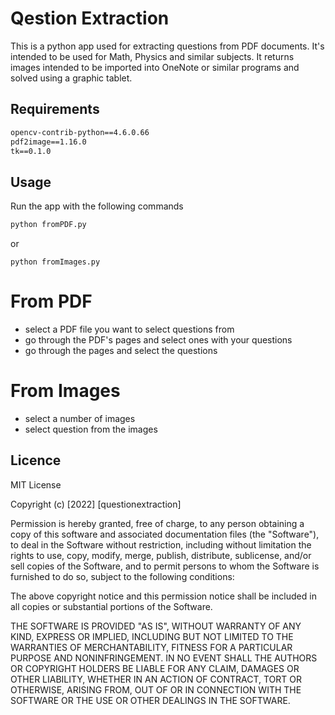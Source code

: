 # Qestion Extraction

This is a python app used for extracting questions from PDF documents. It's intended to be used for Math, Physics and similar subjects. It returns images intended to be imported into OneNote or similar programs and solved using a graphic tablet.

## Requirements

```txt
opencv-contrib-python==4.6.0.66
pdf2image==1.16.0
tk==0.1.0
```

## Usage

Run the app with the following commands

```bash
python fromPDF.py
```
or
```
python fromImages.py
```

# From PDF
- select a PDF file you want to select questions from
- go through the PDF's pages and select ones with your questions
- go through the pages and select the questions

# From Images
- select a number of images
- select question from the images

## Licence

MIT License

Copyright (c) [2022] [questionextraction]

Permission is hereby granted, free of charge, to any person obtaining a copy
of this software and associated documentation files (the "Software"), to deal
in the Software without restriction, including without limitation the rights
to use, copy, modify, merge, publish, distribute, sublicense, and/or sell
copies of the Software, and to permit persons to whom the Software is
furnished to do so, subject to the following conditions:

The above copyright notice and this permission notice shall be included in all
copies or substantial portions of the Software.

THE SOFTWARE IS PROVIDED "AS IS", WITHOUT WARRANTY OF ANY KIND, EXPRESS OR
IMPLIED, INCLUDING BUT NOT LIMITED TO THE WARRANTIES OF MERCHANTABILITY,
FITNESS FOR A PARTICULAR PURPOSE AND NONINFRINGEMENT. IN NO EVENT SHALL THE
AUTHORS OR COPYRIGHT HOLDERS BE LIABLE FOR ANY CLAIM, DAMAGES OR OTHER
LIABILITY, WHETHER IN AN ACTION OF CONTRACT, TORT OR OTHERWISE, ARISING FROM,
OUT OF OR IN CONNECTION WITH THE SOFTWARE OR THE USE OR OTHER DEALINGS IN THE
SOFTWARE.